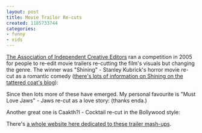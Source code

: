 ```yaml
---
layout: post
title: Movie Trailor Re-cuts
created: 1185733744
categories:
- funny
- vids
---
```

<a href="http://en.wikipedia.org/wiki/Association_of_Independent_Creative_Editors">The Association of Independent Creative Editors</a> ran a competition in 2005 for people to re-edit movie trailers re-cutting the film's visuals but changing the genre. The winner was "Shining" - Stanley Kubrick's horror movie re-cut as a romantic comedy (<a href="http://www.tatteredcoat.com/archives/2005/09/28/the-shining-redux/">there's lots of information on Shining on the tattered coat's blog</a>):
<object type="application/x-shockwave-flash" data="http://www.youtube.com/v/KmkVWuP_sO0" width="425" height="350"><param name="movie" value="http://www.youtube.com/v/KmkVWuP_sO0" /><param name="wmode" value="transparent" /></object>

Since then lots more of these have emerged. My personal favourite is "Must Love Jaws" - Jaws re-cut as a love story: (thanks enda.)
<object type="application/x-shockwave-flash" data="http://www.youtube.com/v/92yHyxeju1U" width="425" height="350"><param name="movie" value="http://www.youtube.com/v/92yHyxeju1U" /><param name="wmode" value="transparent" /></object>

Another great one is Caakth?l -  Cocktail re-cut in the Bollywood style:
<object type="application/x-shockwave-flash" data="http://www.youtube.com/v/Qys3L38JkTU" width="425" height="350"><param name="movie" value="http://www.youtube.com/v/Qys3L38JkTU" /><param name="wmode" value="transparent" /></object>

There's <a href="http://www.thetrailermash.com/">a whole website here dedicated to these trailer mash-ups</a>.
